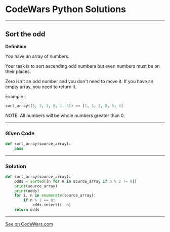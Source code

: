# CodeWars Python Solutions

---

## Sort the odd


**Definition**

You have an array of numbers.

Your task is to sort ascending odd numbers but even numbers must be on their places.

Zero isn't an odd number and you don't need to move it. If you have an empty array, you need to return it.

Example :

```python
sort_array([5, 3, 2, 8, 1, 4]) == [1, 3, 2, 8, 5, 4]
```

NOTE: All numbers will be whole numbers greater than 0.

---

### Given Code


```python
def sort_array(source_array):
    pass
```

---

### Solution


```python
def sort_array(source_array):
    odds = sorted([n for n in source_array if n % 2 != 0])
    print(source_array)
    print(odds)
    for i, n in enumerate(source_array):
        if n % 2 == 0:
            odds.insert(i, n)
    return odds
```

---


[See on CodeWars.com](https://www.codewars.com/kata/578aa45ee9fd15ff4600090d)
